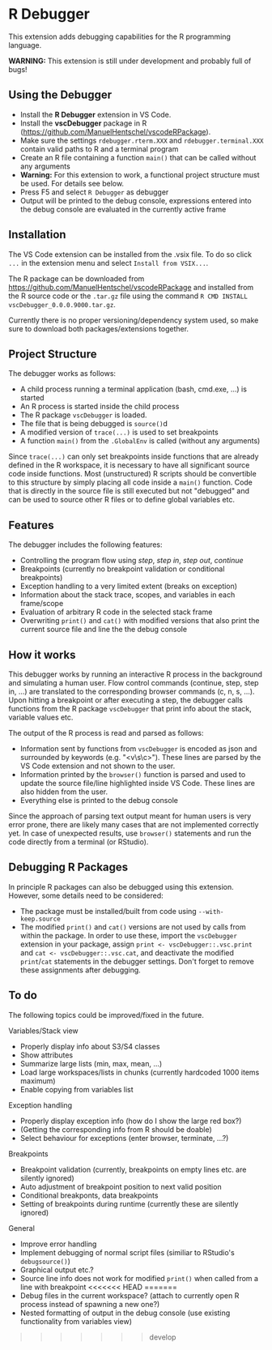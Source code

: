 # R Debugger

This extension adds debugging capabilities for the R programming language.

**WARNING:** This extension is still under development and probably full of bugs!

## Using the Debugger
* Install the **R Debugger** extension in VS Code.
* Install the **vscDebugger** package in R (https://github.com/ManuelHentschel/vscodeRPackage).
* Make sure the settings `rdebugger.rterm.XXX` and `rdebugger.terminal.XXX` contain valid paths to R and a terminal program
* Create an R file containing a function `main()` that can be called without any arguments
* **Warning:** For this extension to work, a functional project structure must be used. For details see below.
* Press F5 and select `R Debugger` as debugger
* Output will be printed to the debug console, expressions entered into the debug console are evaluated in the currently active frame


## Installation
The VS Code extension can be installed from the .vsix file. To do so click `...` in the extension menu and select `Install from VSIX...`.

The R package can be downloaded from https://github.com/ManuelHentschel/vscodeRPackage and installed from the R source code or the `.tar.gz` file using the command `R CMD INSTALL vscDebugger_0.0.0.9000.tar.gz`.

Currently there is no proper versioning/dependency system used, so make sure to download both packages/extensions together.

## Project Structure
The debugger works as follows:
* A child process running a terminal application (bash, cmd.exe, ...) is started
* An R process is started inside the child process
* The R package `vscDebugger` is loaded.
* The file that is being debugged is `source()`d
* A modified version of `trace(...)` is used to set breakpoints
* A function `main()` from the `.GlobalEnv` is called (without any arguments)

Since `trace(...)` can only set breakpoints inside functions that are already defined in the R workspace, it is necessary to have all significant source code inside functions.
Most (unstructured) R scripts should be convertible to this structure by simply placing all code inside a `main()` function.
Code that is directly in the source file is still executed but not \"debugged\" and can be used to source other R files or to define global variables etc.

## Features
The debugger includes the following features:
* Controlling the program flow using *step*, *step in*, *step out*, *continue*
* Breakpoints (currently no breakpoint validation or conditional breakpoints)
* Exception handling to a very limited extent (breaks on exception)
* Information about the stack trace, scopes, and variables in each frame/scope
* Evaluation of arbitrary R code in the selected stack frame
* Overwriting `print()` and `cat()` with modified versions that also print the current source file and line the the debug console

## How it works
This debugger works by running an interactive R process in the background and simulating a human user.
Flow control commands (continue, step, step in, ...) are translated to the corresponding browser commands (c, n, s, ...).
Upon hitting a breakpoint or after executing a step, the debugger calls functions from the R package `vscDebugger` that print info about the stack, variable values etc.

The output of the R process is read and parsed as follows:
* Information sent by functions from `vscDebugger` is encoded as json and surrounded by keywords (e.g. "<v\\s\\c>").
These lines are parsed by the VS Code extension and not shown to the user.
* Information printed by the `browser()` function is parsed and used to update the source file/line highlighted inside VS Code.
These lines are also hidden from the user.
* Everything else is printed to the debug console

Since the approach of parsing text output meant for human users is very error prone, there are likely many cases that are not implemented correctly yet.
In case of unexpected results, use `browser()` statements and run the code directly from a terminal (or RStudio).

## Debugging R Packages
In principle R packages can also be debugged using this extension.
However, some details need to be considered:
* The package must be installed/built from code using `--with-keep.source` 
* The modified `print()` and `cat()` versions are not used by calls from within the package.
In order to use these, import the `vscDebugger` extension in your package, assign `print <- vscDebugger::.vsc.print` and `cat <- vscDebugger::.vsc.cat`, and deactivate the modified `print`/`cat` statements in the debugger settings.
Don't forget to remove these assignments after debugging.


## To do
The following topics could be improved/fixed in the future.

Variables/Stack view
* Properly display info about S3/S4 classes
* Show attributes
* Summarize large lists (min, max, mean, ...)
* Load large workspaces/lists in chunks (currently hardcoded 1000 items maximum)
* Enable copying from variables list

Exception handling
* Properly display exception info (how do I show the large red box?)
* (Getting the corresponding info from R should be doable)
* Select behaviour for exceptions (enter browser, terminate, ...?)

Breakpoints
* Breakpoint validation (currently, breakpoints on empty lines etc. are silently ignored)
* Auto adjustment of breakpoint position to next valid position
* Conditional breakponts, data breakpoints
* Setting of breakpoints during runtime (currently these are silently ignored)

General
* Improve error handling
* Implement debugging of normal script files (similiar to RStudio's `debugsource()`)
* Graphical output etc.?
* Source line info does not work for modified `print()` when called from a line with breakpoint
<<<<<<< HEAD
=======
* Debug files in the current workspace? (attach to currently open R process instead of spawning a new one?)
* Nested formatting of output in the debug console (use existing functionality from variables view)
>>>>>>> develop

